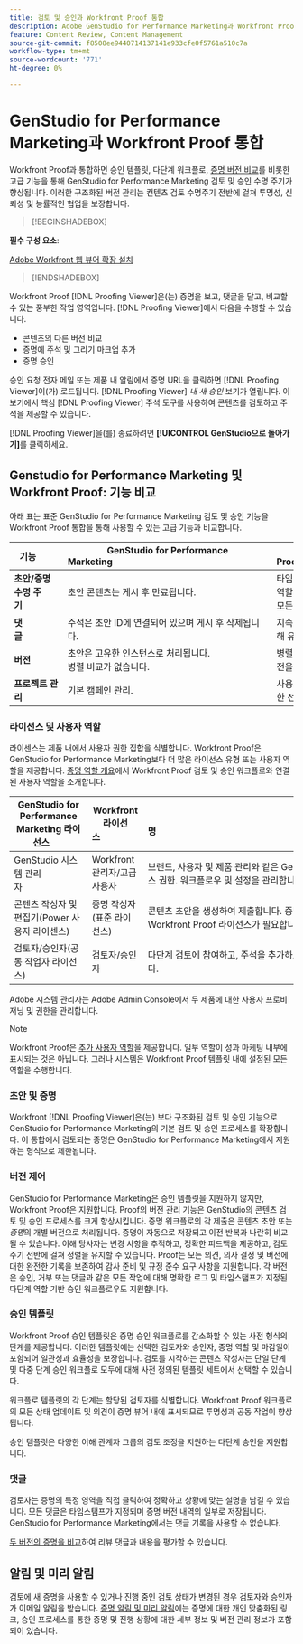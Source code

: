 ```yaml
---
title: 검토 및 승인과 Workfront Proof 통합
description: Adobe GenStudio for Performance Marketing과 Workfront Proof 통합.
feature: Content Review, Content Management
source-git-commit: f8508ee9440714137141e933cfe0f5761a510c7a
workflow-type: tm+mt
source-wordcount: '771'
ht-degree: 0%

---
```


# GenStudio for Performance Marketing과 Workfront Proof 통합

Workfront Proof과 통합하면 승인 템플릿, 다단계 워크플로, [증명 버전 비교](https://experienceleague.adobe.com/en/docs/workfront/using/workfront-proof/work-with-proofs-in-wf-proof/review-proofs-web-proofing-viewer/compare-proofs)를 비롯한 고급 기능을 통해 GenStudio for Performance Marketing 검토 및 승인 수명 주기가 향상됩니다. 이러한 구조화된 버전 관리는 컨텐츠 검토 수명주기 전반에 걸쳐 투명성, 신뢰성 및 능률적인 협업을 보장합니다.

>[!BEGINSHADEBOX]

**필수 구성 요소**:

[Adobe Workfront 웹 뷰어 확장 설치](https://experienceleague.adobe.com/en/docs/workfront/using/review-and-approve-work/proofing/review-proofs-in-workfront/review-a-proof/review-proof-in-web-viewer-extension)

>[!ENDSHADEBOX]

Workfront Proof [!DNL Proofing Viewer]은(는) 증명을 보고, 댓글을 달고, 비교할 수 있는 풍부한 작업 영역입니다. [!DNL Proofing Viewer]에서 다음을 수행할 수 있습니다.

* 콘텐츠의 다른 버전 비교
* 증명에 주석 및 그리기 마크업 추가
* 증명 승인

승인 요청 전자 메일 또는 제품 내 알림에서 증명 URL을 클릭하면 [!DNL Proofing Viewer]이(가) 로드됩니다. [!DNL Proofing Viewer] _내 새 승인_ 보기가 열립니다. 이 보기에서 핵심 [!DNL Proofing Viewer] 주석 도구를 사용하여 콘텐츠를 검토하고 주석을 제공할 수 있습니다.

[!DNL Proofing Viewer]을(를) 종료하려면 **[!UICONTROL GenStudio으로 돌아가기]**&#x200B;를 클릭하세요.

## Genstudio for Performance Marketing 및 Workfront Proof: 기능 비교

아래 표는 표준 GenStudio for Performance Marketing 검토 및 승인 기능을 Workfront Proof 통합을 통해 사용할 수 있는 고급 기능과 비교합니다.

| 기능        | GenStudio for Performance Marketing                                                                 | Workfront Proof                                                                 |
|-------------------------------|------------------------------------------------------------------------------------------------------|----------------------------------------------------------------------------------|
| **초안/증명 수명 주기**        | 초안 콘텐츠는 게시 후 만료됩니다. | 타임스탬프가 지정된 영구 로그가 있는 다단계의 역할 기반 승인 체인입니다.<br> 모든 버전이 무기한으로 유지됩니다. |
| **댓글**                | 주석은 초안 ID에 연결되어 있으며 게시 후 삭제됩니다.                                           | 지속적인 주석 및 주석은 감사 및 규정 준수를 위해 유지됩니다.     |
| **버전**           | 초안은 고유한 인스턴스로 처리됩니다.<br>병렬 비교가 없습니다.                                      | 병렬 및 오버레이 비교 도구를 사용하여 전체 버전을 제어할 수 있습니다.        |
| **프로젝트 관리** | 기본 캠페인 관리. | 사용자 정의, 템플릿, 보고 및 상세 감사를 포함한 전체 캠페인 라이프사이클 관리. |

### 라이선스 및 사용자 역할

라이센스는 제품 내에서 사용자 권한 집합을 식별합니다. Workfront Proof은 GenStudio for Performance Marketing보다 더 많은 라이선스 유형 또는 사용자 역할을 제공합니다. [증명 역할 개요](https://experienceleague.adobe.com/en/docs/workfront/using/review-and-approve-work/proofing/proofing-overview/proof-roles)에서 Workfront Proof 검토 및 승인 워크플로와 연결된 사용자 역할을 소개합니다.

| GenStudio for Performance Marketing 라이선스       | Workfront 라이선스                 | 설명                                                                                                                                                      |
|---------------------------------------------------|-----------------------------------|------------------------------------------------------------------------------------------------------------------------------------------------------------------|
| GenStudio 시스템 관리자                          | Workfront 관리자/고급 사용자 | 브랜드, 사용자 및 제품 관리와 같은 GenStudio Performance Marketing 기능에 대한 전체 액세스 권한. 워크플로우 및 설정을 관리합니다. 승인 템플릿을 만듭니다. |
| 콘텐츠 작성자 및 편집기(Power 사용자 라이센스)   | 증명 작성자(표준 라이선스)  | 콘텐츠 초안을 생성하여 제출합니다. 증명 뷰어에서 에셋을 업로드하고 증명을 시작합니다. Workfront Proof 라이선스가 필요합니다.                              |
| 검토자/승인자(공동 작업자 라이선스)        | 검토자/승인자                 | 다단계 검토에 참여하고, 주석을 추가하고, 콘텐츠를 승인하거나 거부합니다.                                                                             |

Adobe 시스템 관리자는 Adobe Admin Console에서 두 제품에 대한 사용자 프로비저닝 및 권한을 관리합니다.

>[!NOTE]
>
> Workfront Proof은 [추가 사용자 역할](https://experienceleague.adobe.com/en/docs/workfront/using/review-and-approve-work/proofing/proofing-overview/proof-roles)을 제공합니다. 일부 역할이 성과 마케팅 내부에 표시되는 것은 아닙니다. 그러나 시스템은 Workfront Proof 템플릿 내에 설정된 모든 역할을 수행합니다.

### 초안 및 증명

Workfront [!DNL Proofing Viewer]은(는) 보다 구조화된 검토 및 승인 기능으로 GenStudio for Performance Marketing의 기본 검토 및 승인 프로세스를 확장합니다. 이 통합에서 검토되는 증명은 GenStudio for Performance Marketing에서 지원하는 형식으로 제한됩니다.

### 버전 제어

GenStudio for Performance Marketing은 승인 템플릿을 지원하지 않지만, Workfront Proof은 지원합니다. Proof의 버전 관리 기능은 GenStudio의 콘텐츠 검토 및 승인 프로세스를 크게 향상시킵니다. 증명 워크플로의 각 제출은 콘텐츠 초안 또는 _증명_&#x200B;의 개별 버전으로 처리됩니다. 증명이 자동으로 저장되고 이전 반복과 나란히 비교될 수 있습니다. 이해 당사자는 변경 사항을 추적하고, 정확한 피드백을 제공하고, 검토 주기 전반에 걸쳐 정렬을 유지할 수 있습니다. Proof는 모든 의견, 의사 결정 및 버전에 대한 완전한 기록을 보존하여 감사 준비 및 규정 준수 요구 사항을 지원합니다. 각 버전은 승인, 거부 또는 댓글과 같은 모든 작업에 대해 명확한 로그 및 타임스탬프가 지정된 다단계 역할 기반 승인 워크플로우도 지원합니다.

### 승인 템플릿

Workfront Proof 승인 템플릿은 증명 승인 워크플로를 간소화할 수 있는 사전 형식의 단계를 제공합니다. 이러한 템플릿에는 선택한 검토자와 승인자, 증명 역할 및 마감일이 포함되어 일관성과 효율성을 보장합니다. 검토를 시작하는 콘텐츠 작성자는 단일 단계 및 다중 단계 승인 워크플로 모두에 대해 사전 정의된 템플릿 세트에서 선택할 수 있습니다.

워크플로 템플릿의 각 단계는 할당된 검토자를 식별합니다. Workfront Proof 워크플로의 모든 상태 업데이트 및 의견이 증명 뷰어 내에 표시되므로 투명성과 공동 작업이 향상됩니다.

승인 템플릿은 다양한 이해 관계자 그룹의 검토 조정을 지원하는 다단계 승인을 지원합니다.

### 댓글

검토자는 증명의 특정 영역을 직접 클릭하여 정확하고 상황에 맞는 설명을 남길 수 있습니다. 모든 댓글은 타임스탬프가 지정되며 증명 버전 내역의 일부로 저장됩니다. GenStudio for Performance Marketing에서는 댓글 기록을 사용할 수 없습니다.

[두 버전의 증명을 비교](https://experienceleague.adobe.com/en/docs/workfront/using/workfront-proof/work-with-proofs-in-wf-proof/review-proofs-web-proofing-viewer/compare-proofs)하여 리뷰 댓글과 내용을 평가할 수 있습니다.

## 알림 및 미리 알림

검토에 새 증명을 사용할 수 있거나 진행 중인 검토 상태가 변경된 경우 검토자와 승인자가 이메일 알림을 받습니다.
[증명 알림 및 미리 알림](https://experienceleague.adobe.com/en/docs/workfront/using/workfront-proof/proof-notifications-and-reminders/proof-notifications-and-reminders/proof-notifications-and-reminders)에는 증명에 대한 개인 맞춤화된 링크, 승인 프로세스를 통한 증명 및 진행 상황에 대한 세부 정보 및 버전 관리 정보가 포함되어 있습니다.
